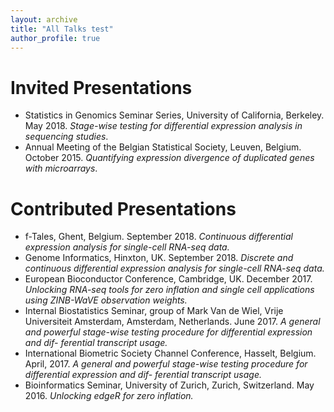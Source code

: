 ```yaml
---
layout: archive
title: "All Talks test"
author_profile: true
---
```


# Invited Presentations

 - Statistics in Genomics Seminar Series, University of California, Berkeley. May 2018.
 *Stage-wise testing for differential expression analysis in sequencing studies*.
 - Annual Meeting of the Belgian Statistical Society, Leuven, Belgium. October 2015.
 *Quantifying expression divergence of duplicated genes with microarrays*.
 
# Contributed Presentations
 
 - f-Tales, Ghent, Belgium. September 2018. *Continuous differential expression analysis for single-cell RNA-seq data.*
 - Genome Informatics, Hinxton, UK. September 2018. *Discrete and continuous differential expression analysis for single-cell RNA-seq data.*
 - European Bioconductor Conference, Cambridge, UK. December 2017. *Unlocking RNA-seq tools for zero inflation and single cell applications using ZINB-WaVE observation weights.*
 - Internal Biostatistics Seminar, group of Mark Van de Wiel, Vrije Universiteit Amsterdam, Amsterdam, Netherlands. June 2017. *A general and powerful stage-wise testing procedure for differential expression and dif- ferential transcript usage.*
 - International Biometric Society Channel Conference, Hasselt, Belgium. April, 2017. *A general and powerful stage-wise testing procedure for differential expression and dif- ferential transcript usage.*
  - Bioinformatics Seminar, University of Zurich, Zurich, Switzerland. May 2016. *Unlocking edgeR for zero inflation.*


